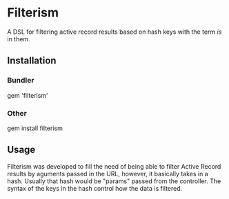 # Filterism

A DSL for filtering active record results based on hash keys with the
term _is_ in them.

## Installation

### Bundler
gem 'filterism'

### Other
gem install filterism

## Usage
Filterism was developed to fill the need of being able to filter Active Record results by aguments passed in the URL, however, it basically takes in a hash.  Usually that hash would be "params" passed from the controller.  The syntax of the keys in the hash control how the data is filtered.